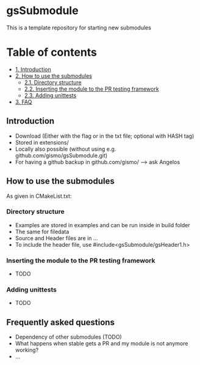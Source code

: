 # gsSubmodule
This is a template repository for starting new submodules


# Table of contents
- [1. Introduction](#introduction)
- [2. How to use the submodules](#paragraph1)
    * [2.1. Directory structure](#subparagraph1)
    * [2.2. Inserting the module to the PR testing framework](#subparagraph2)
    * [2.3. Adding unittests](#subparagraph3)  
- [3. FAQ](#faq)

## Introduction <a name="introduction"></a>
- Download (Either with the flag or in the txt file; optional with HASH tag)
- Stored in extensions/
- Locally also possible (without using e.g. github.com/gismo/gsSubmodule.git)
- For having a github backup in github.com/gismo/ --> ask Angelos

## How to use the submodules <a name="paragraph1"></a>
As given in CMakeList.txt:

### Directory structure <a name="subparagraph1"></a>
- Examples are stored in examples and can be run inside in build folder
- The same for filedata
- Source and Header files are in ...
- To include the header file, use #include<gsSubmodule/gsHeader1.h>

### Inserting the module to the PR testing framework <a name="subparagraph2"></a>
- TODO

### Adding unittests <a name="subparagraph3"></a>
- TODO

## Frequently asked questions <a name="faq"></a>
- Dependency of other submodules (TODO)
- What happens when stable gets a PR and my module is not anymore working?
- ...
